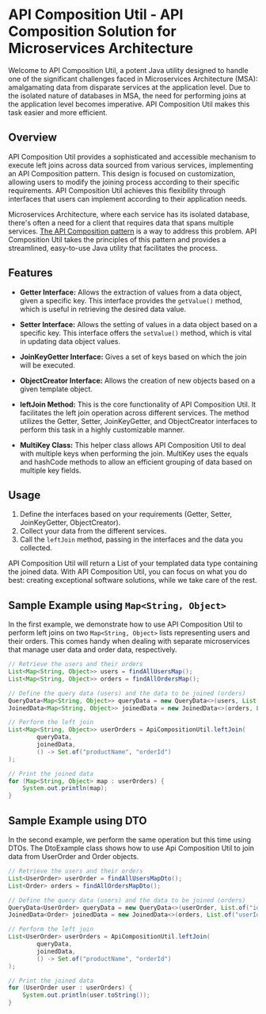 # API Composition Util - API Composition Solution for Microservices Architecture

Welcome to API Composition Util, a potent Java utility designed to handle one of the significant challenges faced in Microservices Architecture (MSA): amalgamating data from disparate services at the application level. Due to the isolated nature of databases in MSA, the need for performing joins at the application level becomes imperative. API Composition Util makes this task easier and more efficient.

## Overview
API Composition Util provides a sophisticated and accessible mechanism to execute left joins across data sourced from various services, implementing an API Composition pattern. This design is focused on customization, allowing users to modify the joining process according to their specific requirements. API Composition Util achieves this flexibility through interfaces that users can implement according to their application needs.

Microservices Architecture, where each service has its isolated database, there's often a need for a client that requires data that spans multiple services. [The API Composition pattern](https://microservices.io/patterns/data/api-composition.html) is a way to address this problem. API Composition Util takes the principles of this pattern and provides a streamlined, easy-to-use Java utility that facilitates the process.

## Features

- **Getter Interface:** Allows the extraction of values from a data object, given a specific key. This interface provides the `getValue()` method, which is useful in retrieving the desired data value.
  
- **Setter Interface:** Allows the setting of values in a data object based on a specific key. This interface offers the `setValue()` method, which is vital in updating data object values.
  
- **JoinKeyGetter Interface:** Gives a set of keys based on which the join will be executed.
  
- **ObjectCreator Interface:** Allows the creation of new objects based on a given template object.
  
- **leftJoin Method:** This is the core functionality of API Composition Util. It facilitates the left join operation across different services. The method utilizes the Getter, Setter, JoinKeyGetter, and ObjectCreator interfaces to perform this task in a highly customizable manner.
  
- **MultiKey Class:** This helper class allows API Composition Util to deal with multiple keys when performing the join. MultiKey uses the equals and hashCode methods to allow an efficient grouping of data based on multiple key fields.

## Usage

1. Define the interfaces based on your requirements (Getter, Setter, JoinKeyGetter, ObjectCreator).
2. Collect your data from the different services.
3. Call the `leftJoin` method, passing in the interfaces and the data you collected.

API Composition Util will return a List of your templated data type containing the joined data. With API Composition Util, you can focus on what you do best: creating exceptional software solutions, while we take care of the rest.

## Sample Example using `Map<String, Object>`

In the first example, we demonstrate how to use API Composition Util to perform left joins on two `Map<String, Object>` lists representing users and their orders. This comes handy when dealing with separate microservices that manage user data and order data, respectively.

```java
// Retrieve the users and their orders
List<Map<String, Object>> users = findAllUsersMap();
List<Map<String, Object>> orders = findAllOrdersMap();

// Define the query data (users) and the data to be joined (orders)
QueryData<Map<String, Object>> queryData = new QueryData<>(users, List.of("id"), Map::get, Map::put, HashMap::new);
JoinedData<Map<String, Object>> joinedData = new JoinedData<>(orders, List.of("userId"), Map::get);

// Perform the left join
List<Map<String, Object>> userOrders = ApiCompositionUtil.leftJoin(
        queryData,
        joinedData,
        () -> Set.of("productName", "orderId")
);

// Print the joined data
for (Map<String, Object> map : userOrders) {
    System.out.println(map);
}
```

## Sample Example using DTO

In the second example, we perform the same operation but this time using DTOs. The DtoExample class shows how to use Api Composition Util to join data from UserOrder and Order objects.

```java
// Retrieve the users and their orders
List<UserOrder> userOrder = findAllUsersMapDto();
List<Order> orders = findAllOrdersMapDto();

// Define the query data (users) and the data to be joined (orders)
QueryData<UserOrder> queryData = new QueryData<>(userOrder, List.of("id"), new UserOrderGetter(), new UserOrderSetter(), data -> new UserOrder(data.getId(), data.getName()));
JoinedData<Order> joinedData = new JoinedData<>(orders, List.of("userId"), new OrderGetter());

// Perform the left join
List<UserOrder> userOrders = ApiCompositionUtil.leftJoin(
        queryData,
        joinedData,
        () -> Set.of("productName", "orderId")
);

// Print the joined data
for (UserOrder user : userOrders) {
    System.out.println(user.toString());
}
```
